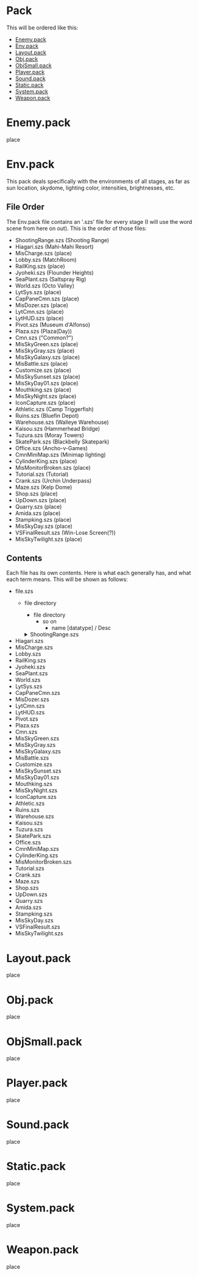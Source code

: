# Pack

This will be ordered like this:
- [Enemy.pack](https://github.com/Delus1onL/Splatoon-Decompile-For-Splatoon-Legends/blob/main/Documentation/Files/Pack.md#enemy.pack)
- [Env.pack](https://github.com/Delus1onL/Splatoon-Decompile-For-Splatoon-Legends/blob/main/Documentation/Files/Pack.md#env.pack)
- [Layout.pack](https://github.com/Delus1onL/Splatoon-Decompile-For-Splatoon-Legends/blob/main/Documentation/Files/Pack.md#layout.pack)
- [Obj.pack](https://github.com/Delus1onL/Splatoon-Decompile-For-Splatoon-Legends/blob/main/Documentation/Files/Pack.md#obj.pack)
- [ObjSmall.pack](https://github.com/Delus1onL/Splatoon-Decompile-For-Splatoon-Legends/blob/main/Documentation/Files/Pack.md#objsmall.pack)
- [Player.pack](https://github.com/Delus1onL/Splatoon-Decompile-For-Splatoon-Legends/blob/main/Documentation/Files/Pack.md#player.pack)
- [Sound.pack](https://github.com/Delus1onL/Splatoon-Decompile-For-Splatoon-Legends/blob/main/Documentation/Files/Pack.md#sound.pack)
- [Static.pack](https://github.com/Delus1onL/Splatoon-Decompile-For-Splatoon-Legends/blob/main/Documentation/Files/Pack.md#static.pack)
- [System.pack](https://github.com/Delus1onL/Splatoon-Decompile-For-Splatoon-Legends/blob/main/Documentation/Files/Pack.md#system.pack)
- [Weapon.pack](https://github.com/Delus1onL/Splatoon-Decompile-For-Splatoon-Legends/blob/main/Documentation/Files/Pack.md#weapon.pack)

# Enemy.pack
place
# Env.pack
This pack deals specifically with the environments of all stages, as far as sun location, skydome, lighting color, intensities, brightnesses, etc.

## File Order
The Env.pack file contains an '.szs' file for every stage (I will use the word scene from here on out). This is the order of those files:

- ShootingRange.szs (Shooting Range)
- Hiagari.szs (Mahi-Mahi Resort)
- MisCharge.szs (place)
- Lobby.szs (MatchRoom)
- RailKing.szs (place)
- Jyoheki.szs (Flounder Heights)
- SeaPlant.szs (Saltspray Rig)
- World.szs (Octo Valley)
- LytSys.szs (place)
- CapPaneCmn.szs (place)
- MisDozer.szs (place)
- LytCmn.szs (place)
- LytHUD.szs (place)
- Pivot.szs (Museum d'Alfonso)
- Plaza.szs (Plaza(Day))
- Cmn.szs ("Common?")
- MisSkyGreen.szs (place)
- MisSkyGray.szs (place)
- MisSkyGalaxy.szs (place)
- MisBattle.szs (place)
- Customize.szs (place)
- MisSkySunset.szs (place)
- MisSkyDay01.szs (place)
- Mouthking.szs (place)
- MisSkyNight.szs (place)
- IconCapture.szs (place)
- Athletic.szs (Camp Triggerfish)
- Ruins.szs (Bluefin Depot)
- Warehouse.szs (Walleye Warehouse)
- Kaisou.szs (Hammerhead Bridge)
- Tuzura.szs (Moray Towers)
- SkatePark.szs (Blackbelly Skatepark)
- Office.szs (Ancho-v-Games)
- CmnMiniMap.szs (Minimap lighting)
- CylinderKing.szs (place)
- MisMonitorBroken.szs (place)
- Tutorial.szs (Tutorial)
- Crank.szs (Urchin Underpass)
- Maze.szs (Kelp Dome)
- Shop.szs (place)
- UpDown.szs (place)
- Quarry.szs (place)
- Amida.szs (place)
- Stampking.szs (place)
- MisSkyDay.szs (place)
- VSFinalResult.szs (Win-Lose Screen(?))
- MisSkyTwilight.szs (place)

## Contents
Each file has its own contents. Here is what each generally has, and what each term means. This will be shown as follows:
- file.szs
    - file directory
        - file directory
            - so on
                - name [datatype] / Desc

        <details>
            <summary>ShootingRange.szs</summary>
            <details>
                <summary>Crank.baglccrex</summary>
            </details>
            <details>
                <summary>Crank.genvb</summary>
                <details>
                    <summary>crank.baglccrex</summary>
                    <details>
                        <summary>param_root</summary>
                        <details>
                            <summary>Objects {}</summary>
                            <details>
                                <summary>color_correction</summary>
                                ^^^ enable [Boolean] / on or off
                                ^^^ hue [float] / place
                                ^^^ saturation [float] / how much light color is absorbed
                                ^^^ brightness [float] / how bright
                                ^^^ gamma [float] / place
                                ^^^ toycam_enable [Boolean] / place
                                ^^^ toycam_offset1 [Color4F] / R G B A float numbers(to 1.0)
                                ^^^ toycam_offset2 [Color4F] / R G B A float numbers(to 1.0)
                                ^^^ toycam_level1 [Color4F] / R G B A float numbers(to 1.0)
                                ^^^ toycam_level2 [Color4F] / R G B A float numbers(to 1.0)
                                ^^^ toycam_saturation1 [float] / place
                                ^^^ toycam_saturation2 [float] / place
                                ^^^ toycam_brightness [float] / place
                                ^^^ toycam_contrast [float] / place
                                ^^^ toycam_mul_color [Color4F] / place
                                ^^^ level [Curve4] / place
                            </details>
                            <details>
                                <summary>2921014748</summary>
                                ^^^ 674039309 [float] / place
                                ^^^ 3461196268 [float] / place
                                ^^^ 3756975577 [float] / place
                                ^^^ 2379954372 [float] / place
                                ^^^ 4009682607 [float] / place
                            </details>
                        </details>
                    </details>
                    </details>
                    <details>
                        <summary>crank.bgenv</summary>
                    </details>
                    <details>
                        <summary>cranknight.baglenv</summary>
                        </details>
                    <details>
                        <summary>crank.baglenvset</summary>
                        </details>
                    <details>
                        <summary>cranknight.bglght</summary>
                        </details>
                    <details>
                        <summary>common.baglenv</summary>
                        </details>
                    <details>
                        <summary>crankday.baglatex</summary>
                        </details>
                    <details>
                        <summary>vr_model.txt</summary>
                        </details>
                    <details>
                        <summary>crank.baglcube</summary>
                        </details>
                    <details>
                        <summary>crankday.bglght</summary>
                        </details>
                    <details>
                        <summary>crankday.bgsdw</summary>
                        </details>
                    <details>
                        <summary>crankday.baglccr</summary>
                        </details>
                    <details>
                        <summary>crankday.baglenv</summary>
                        </details>
                </details>
            </details>
- Hiagari.szs
- MisCharge.szs
- Lobby.szs 
- RailKing.szs 
- Jyoheki.szs
- SeaPlant.szs
- World.szs
- LytSys.szs
- CapPaneCmn.szs
- MisDozer.szs 
- LytCmn.szs
- LytHUD.szs
- Pivot.szs 
- Plaza.szs 
- Cmn.szs 
- MisSkyGreen.szs
- MisSkyGray.szs 
- MisSkyGalaxy.szs 
- MisBattle.szs 
- Customize.szs
- MisSkySunset.szs 
- MisSkyDay01.szs
- Mouthking.szs 
- MisSkyNight.szs
- IconCapture.szs
- Athletic.szs 
- Ruins.szs 
- Warehouse.szs
- Kaisou.szs 
- Tuzura.szs 
- SkatePark.szs 
- Office.szs
- CmnMiniMap.szs 
- CylinderKing.szs
- MisMonitorBroken.szs
- Tutorial.szs 
- Crank.szs 
- Maze.szs
- Shop.szs 
- UpDown.szs 
- Quarry.szs
- Amida.szs 
- Stampking.szs
- MisSkyDay.szs
- VSFinalResult.szs
- MisSkyTwilight.szs

# Layout.pack
place
# Obj.pack
place
# ObjSmall.pack
place
# Player.pack
place
# Sound.pack
place
# Static.pack
place
# System.pack
place
# Weapon.pack
place
